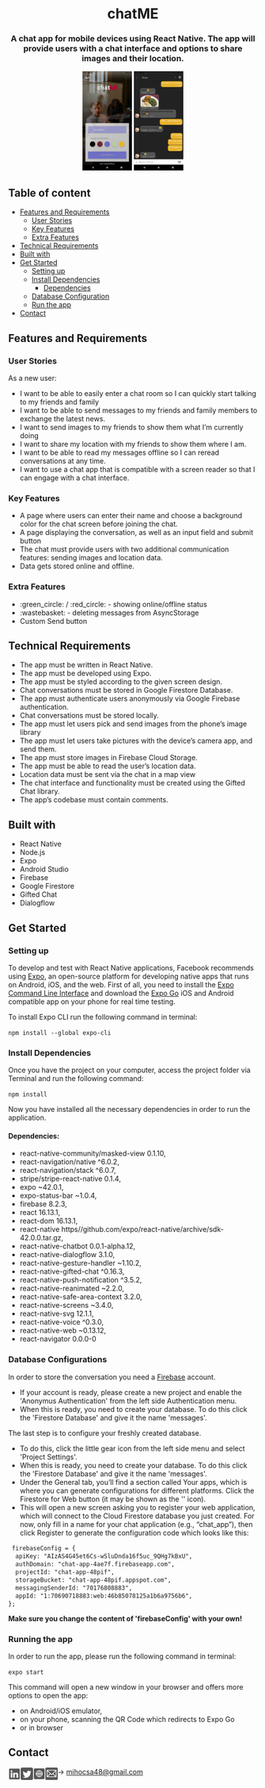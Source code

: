  <div align="center">
  <h1>chatME</h1>
    <h3>
      A chat app for mobile devices using React Native. The app will
      provide users with a chat interface and options to share images and their
      location.
    </h3>

<p float="left">
  <img src="./assets/screenshot2.png" alt="screenshot of start screen on Android device" width="100">
  <img src="./assets/screenshot1.png" alt="screenshot of chat screen on Android device" width="100">
</p>

 </div>

 <h2>Table of content</h2>

  + [Features and Requirements](#features)
      * [User Stories](#stories)
      * [Key Features](#key-features)
      * [Extra Features](#extra-features)
  + [Technical Requirements](#technical)
  + [Built with](#built)
  + [Get Started](#get-started)
      * [Setting up](#setting-up)
      + [Install Dependencies](#install-dep)
          * [Dependencies](#dependencies) 
      * [Database Configuration](#config)
      * [Run the app](#run)
  + [Contact](#contact)


<h2 id="features">Features and Requirements</h2>

<h3 id="stories">User Stories</h3>

<p>
  As a new user: 
</p>

<ul>
  <li>
    I want to be able to easily enter a chat room so I can quickly start talking to my
    friends and family
  </li>
  <li>
    I want to be able to send messages to my friends and family members to exchange
  the latest news.
  </li>
  <li>
     I want to send images to my friends to show them what I’m currently doing
  </li>
  <li>
     I want to share my location with my friends to show them where I am.
  </li>
  <li>
    I want to be able to read my messages offline so I can reread conversations at any
    time.
  </li>
  <li>
    I want to use a chat app that is compatible with a screen
    reader so that I can engage with a chat interface.
  </li>
</ul>

<h3 id="key-features">Key Features</h3>

<ul>
   <li>
    A page where users can enter their name and choose a background color for the chat screen
    before joining the chat.
  </li>
  <li>
    A page displaying the conversation, as well as an input field and submit button
  </li>
  <li>
    The chat must provide users with two additional communication features: sending images
    and location data.
  </li>
  <li>
    Data gets stored online and offline.
  </li>
</ul>


<h3 id="extra-features">Extra Features</h3>

<ul>
   <li>
    :green_circle: / :red_circle: - showing online/offline status
  </li>
  <li>
   :wastebasket: - deleting messages from AsyncStorage
  </li>
  <li>
    Custom Send button
  </li>
</ul>

<h2 id="technical">Technical Requirements</h2>

<ul>
  <li>
    The app must be written in React Native.
  </li>
  <li>
    The app must be developed using Expo.
  </li>
  <li>
     The app must be styled according to the given screen design.
  </li>
  <li>
     Chat conversations must be stored in Google Firestore Database.
  </li>
  <li>
    The app must authenticate users anonymously via Google Firebase authentication.
  </li>
  <li>
    Chat conversations must be stored locally.
  </li>
  <li>
    The app must let users pick and send images from the phone’s image library
  </li>
  <li>
    The app must let users take pictures with the device’s camera app, and send them.
  </li>
  <li>
    The app must store images in Firebase Cloud Storage.
  </li>
  <li>
     The app must be able to read the user’s location data.
  </li>
  <li>
    Location data must be sent via the chat in a map view
  </li>
  <li>
    The chat interface and functionality must be created using the Gifted Chat library.
  </li>
  <li>
    The app’s codebase must contain comments.
  </li>
</ul>

<h2 id="built">Built with</h2>

<ul>
  <li>React Native</li>
  <li>Node.js</li>
  <li>Expo</li>
  <li>Android Studio</li>
  <li>Firebase</li>
  <li>Google Firestore</li>
  <li>Gifted Chat</li>
  <li>Dialogflow</li>
</ul>


<h2 id="get-started">Get Started</h2>

<h3 id="setting-up">Setting up</h3>

  To develop and test with React Native applications, Facebook recommends using [Expo](https://docs.expo.dev/), an open-source platform for developing native apps that runs on Android, iOS, and the web. First of all, you need to install the [Expo Command Line Interface](https://docs.expo.dev/workflow/expo-cli/) and download the [Expo Go](https://docs.expo.dev/guides/sharing-preview-releases/#expo-go) iOS and Android compatible app on your phone for real time testing.

  To install Expo CLI run the following command in terminal:

  `npm install --global expo-cli`

<h3 id="install-dep">Install Dependencies</h3>

  Once you have the project on your computer, access the project folder via Terminal and run the following command:

  `npm install`

  Now you have installed all the necessary dependencies in order to run the application.

<h4 id="dependencies">Dependencies:</h4>

<ul>
  <li>react-native-community/masked-view 0.1.10,</li>
  <li>react-navigation/native ^6.0.2,</li>
  <li>react-navigation/stack ^6.0.7,</li>
  <li>stripe/stripe-react-native 0.1.4,</li>
  <li>expo ~42.0.1,</li>
  <li>expo-status-bar ~1.0.4,</li>
  <li>firebase 8.2.3,</li>
  <li>react 16.13.1,</li>
  <li>react-dom 16.13.1,</li>
  <li>react-native https//github.com/expo/react-native/archive/sdk-42.0.0.tar.gz,</li>
  <li>react-native-chatbot 0.0.1-alpha.12,</li>
  <li>react-native-dialogflow 3.1.0,</li>
  <li>react-native-gesture-handler ~1.10.2,</li>
  <li>react-native-gifted-chat ^0.16.3,</li>
  <li>react-native-push-notification ^3.5.2,</li>
  <li>react-native-reanimated ~2.2.0,</li>
  <li>react-native-safe-area-context 3.2.0,</li>
  <li>react-native-screens ~3.4.0,</li>
  <li>react-native-svg 12.1.1,</li>
  <li>react-native-voice ^0.3.0,</li>
  <li>react-native-web ~0.13.12,</li>
  <li>react-navigator 0.0.0-0</li>
</ul>

<h3 id="config">Database Configurations</h3>

In order to store the conversation you need a [Firebase](https://console.firebase.google.com/) account.<br> 
<ul>
  <li>If your account is ready, please create a new project and enable the 'Anonymus Authentication' from the left side Authentication menu.</li>
  <li> When this is ready, you need to create your database. To do this click the 'Firestore Database' and give it the name 'messages'.</li>
</ul>

The last step is to configure your freshly created database.

<ul>
  <li>To do this, click the little gear icon from the left side menu and select 'Project Settings'.</li>
  <li> When this is ready, you need to create your database. To do this click the 'Firestore Database' and give it the name 'messages'.</li>
  <li>Under the General tab, you’ll find a section called Your apps, which is where you can generate configurations for different platforms. Click the Firestore for Web button (it may be shown as the '</>' icon).</li>
  <li>This will open a new screen asking you to register your web application, which will connect to the Cloud Firestore database you just created. For now, only fill in a name for your chat application (e.g., “chat_app”), then click Register to generate the configuration code which looks like this:</li>
</ul>   

```javascriptconst
 firebaseConfig = { 
  apiKey: "AIzAS4G45et6Cs-wSluDnda16f5uc_9QHg7kBxU",
  authDomain: "chat-app-4ae7f.firebaseapp.com",
  projectId: "chat-app-48pif",
  storageBucket: "chat-app-48pif.appspot.com",
  messagingSenderId: "70176808883",
  appId: "1:70690718883:web:46b85078125a1b6a9756b6",
};
```

**Make sure you change the content of 'firebaseConfig' with your own!**

<h3 id="run">Running the app</h3>

In order to run the app, please run the following command in terminal:

`expo start`

This command will open a new window in your browser and offers more options to open the app: 
<ul>
  <li>on Android/iOS emulator,</li>
  <li>on your phone, scanning the QR Code which redirects to Expo Go</li>
  <li>or in browser</li>
</ul> 

<h2 id="contact">Contact</h2>

[<img align="left" alt="linkedin profile" width="25px" src="https://github.com/mihocsaszilard/chatME/blob/main/assets/linkedin.svg" />][linkedin]
[<img align="left" alt="twitter profile" width="25px" src="https://github.com/mihocsaszilard/chatME/blob/main/assets/twitter.svg" />][twitter]
[<img align="left" alt="portfolio website" width="25px" src="https://github.com/mihocsaszilard/chatME/blob/main/assets/website.svg" />][website]
[<img align="left" alt="send me an email" width="25px" src="https://github.com/mihocsaszilard/chatME/blob/main/assets/mail.svg" />](mailto:mihocsa48@gmail.com)-> <mihocsa48@gmail.com>


[linkedin]: https://www.linkedin.com/in/mihocsaszilard/
[twitter]: https://twitter.com/MihocsaS
[website]: https://mihocsaszilard.github.io/Portfolio-Website-CF/
